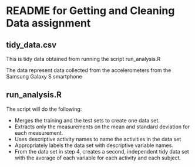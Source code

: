 # README for Getting and Cleaning Data assignment

## tidy_data.csv

This is tidy data obtained from running the script run_analysis.R

The data represent data collected from the accelerometers from the Samsung Galaxy S smartphone

## run_analysis.R

The script will do the following:

* Merges the training and the test sets to create one data set.
* Extracts only the measurements on the mean and standard deviation for each measurement.
* Uses descriptive activity names to name the activities in the data set
* Appropriately labels the data set with descriptive variable names.
* From the data set in step 4, creates a second, independent tidy data set with the average of each variable for each activity and each subject.